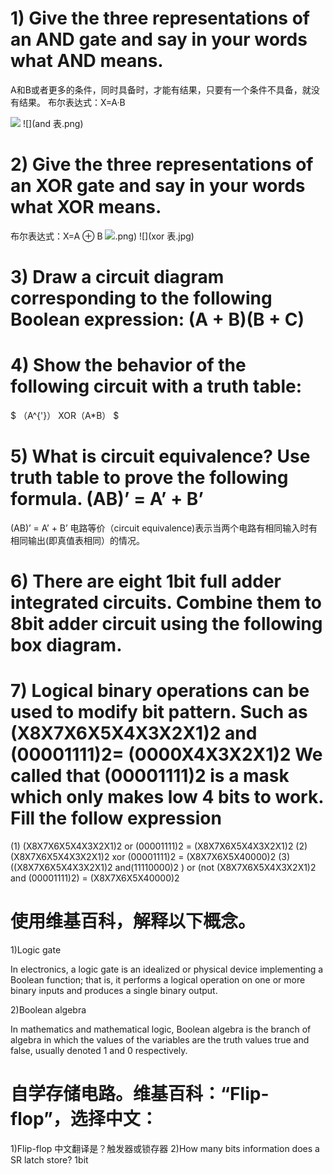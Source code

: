 # 1) Give the three representations of an AND gate and say in your words what AND means. 

A和B或者更多的条件，同时具备时，才能有结果，只要有一个条件不具备，就没有结果。
布尔表达式：X=A·B

![](and.png)
![](and 表.png)

# 2) Give the three representations of an XOR gate and say in your words what XOR means. 
布尔表达式：X=A ⊕ B
![](xor).png)
![](xor 表.jpg)
# 3) Draw a circuit diagram corresponding to the following Boolean expression: (A + B)(B + C) 
# 4) Show the behavior of the following circuit with a truth table:
$ （A^{'}） XOR（A*B） $
# 5) What is circuit equivalence? Use truth table to prove the following formula. (AB)’ = A’ + B’
(AB)’ = A’ + B’
电路等价（circuit equivalence)表示当两个电路有相同输入时有相同输出(即真值表相同）的情况。
# 6) There are eight 1bit full adder integrated circuits. Combine them to 8bit adder circuit using the following box diagram.
# 7) Logical binary operations can be used to modify bit pattern. Such as (X8X7X6X5X4X3X2X1)2 and (00001111)2= (0000X4X3X2X1)2 We called that (00001111)2 is a mask which only makes low 4 bits to work. Fill the follow expression 
(1)  (X8X7X6X5X4X3X2X1)2 or (00001111)2 = (X8X7X6X5X4X3X2X1)2 
(2)  (X8X7X6X5X4X3X2X1)2 xor (00001111)2 = (X8X7X6X5X40000)2 
(3)  ((X8X7X6X5X4X3X2X1)2 and(11110000)2 ) or  (not (X8X7X6X5X4X3X2X1)2 and (00001111)2)  =  (X8X7X6X5X40000)2

 # 使用维基百科，解释以下概念。 

 1)Logic gate 
 
 In electronics, a logic gate is an idealized or physical device implementing a Boolean function; that is, it performs a logical operation on one or more binary inputs and produces a single binary output. 
 
 2)Boolean algebra

 In mathematics and mathematical logic, Boolean algebra is the branch of algebra in which the values of the variables are the truth values true and false, usually denoted 1 and 0 respectively. 

# 自学存储电路。维基百科：“Flip-flop”，选择中文： 
1)Flip-flop 中文翻译是？触发器或锁存器 
2)How many bits information does a SR latch store? 1bit